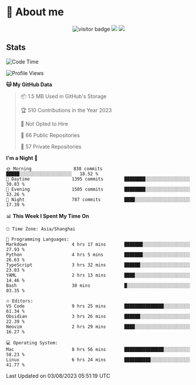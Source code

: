 <!-- ![](https://youpai.roccoshi.top/img/20200804214216.png) -->

# 🧐 About me
 
<p align="center">
<img src="https://visitor-badge.laobi.icu/badge?page_id=Lincest.Lincest&title=hits" alt="visitor badge"/>
<a href="mailto:imroccoshi@gmail.com"><img src="https://img.shields.io/badge/gmail-imroccoshi%40gmail.com-red"></a>
<a href="https://blog.roccoshi.top"><img src="https://img.shields.io/badge/blog-roccoshi-green"></a>
</p>

## Stats

<!--START_SECTION:waka-->
![Code Time](http://img.shields.io/badge/Code%20Time-457%20hrs%2013%20mins-blue)

![Profile Views](http://img.shields.io/badge/Profile%20Views-7-blue)

**🐱 My GitHub Data** 

> 📦 1.5 MB Used in GitHub's Storage 
 > 
> 🏆 510 Contributions in the Year 2023
 > 
> 🚫 Not Opted to Hire
 > 
> 📜 66 Public Repositories 
 > 
> 🔑 57 Private Repositories 
 > 
**I'm a Night 🦉** 

```text
🌞 Morning                838 commits         █████░░░░░░░░░░░░░░░░░░░░   18.52 % 
🌆 Daytime                1395 commits        ████████░░░░░░░░░░░░░░░░░   30.83 % 
🌃 Evening                1505 commits        ████████░░░░░░░░░░░░░░░░░   33.26 % 
🌙 Night                  787 commits         ████░░░░░░░░░░░░░░░░░░░░░   17.39 % 
```


📊 **This Week I Spent My Time On** 

```text
🕑︎ Time Zone: Asia/Shanghai

💬 Programming Languages: 
Markdown                 4 hrs 17 mins       ███████░░░░░░░░░░░░░░░░░░   27.93 % 
Python                   4 hrs 5 mins        ███████░░░░░░░░░░░░░░░░░░   26.63 % 
TypeScript               3 hrs 32 mins       ██████░░░░░░░░░░░░░░░░░░░   23.03 % 
YAML                     2 hrs 13 mins       ████░░░░░░░░░░░░░░░░░░░░░   14.46 % 
Bash                     30 mins             █░░░░░░░░░░░░░░░░░░░░░░░░   03.35 % 

🔥 Editors: 
VS Code                  9 hrs 25 mins       ███████████████░░░░░░░░░░   61.34 % 
Obsidian                 3 hrs 26 mins       ██████░░░░░░░░░░░░░░░░░░░   22.39 % 
Neovim                   2 hrs 29 mins       ████░░░░░░░░░░░░░░░░░░░░░   16.27 % 

💻 Operating System: 
Mac                      8 hrs 56 mins       ███████████████░░░░░░░░░░   58.23 % 
Linux                    6 hrs 24 mins       ██████████░░░░░░░░░░░░░░░   41.77 % 
```


 Last Updated on 03/08/2023 05:51:19 UTC
<!--END_SECTION:waka-->


